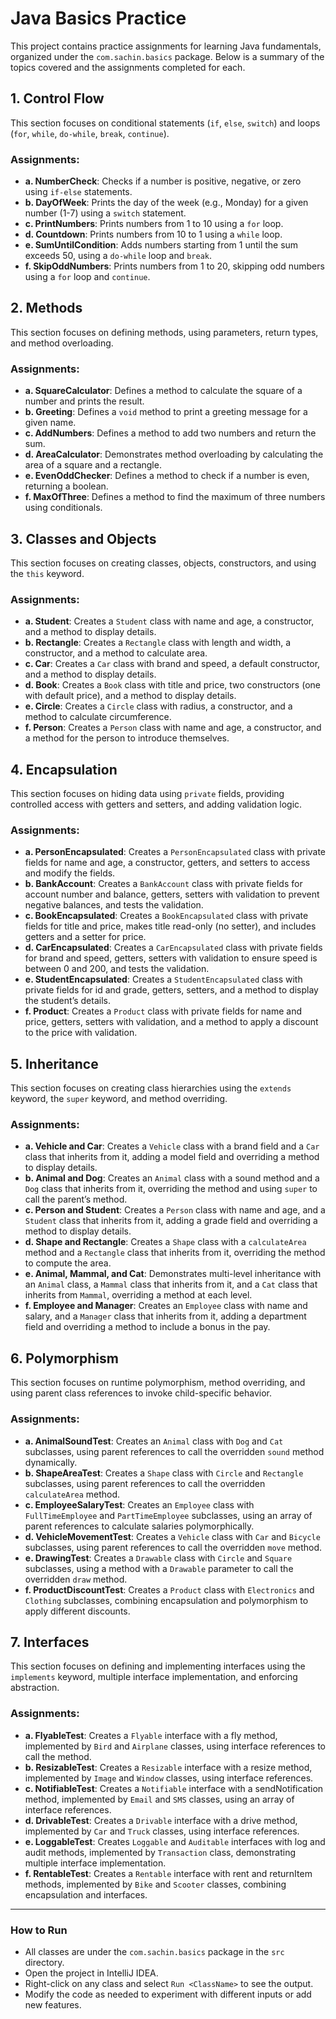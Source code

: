 # Java Basics Practice

This project contains practice assignments for learning Java fundamentals, organized under the `com.sachin.basics` package. Below is a summary of the topics covered and the assignments completed for each.

## 1. Control Flow
This section focuses on conditional statements (`if`, `else`, `switch`) and loops (`for`, `while`, `do-while`, `break`, `continue`).

### Assignments:
- **a. NumberCheck**: Checks if a number is positive, negative, or zero using `if-else` statements.
- **b. DayOfWeek**: Prints the day of the week (e.g., Monday) for a given number (1-7) using a `switch` statement.
- **c. PrintNumbers**: Prints numbers from 1 to 10 using a `for` loop.
- **d. Countdown**: Prints numbers from 10 to 1 using a `while` loop.
- **e. SumUntilCondition**: Adds numbers starting from 1 until the sum exceeds 50, using a `do-while` loop and `break`.
- **f. SkipOddNumbers**: Prints numbers from 1 to 20, skipping odd numbers using a `for` loop and `continue`.

## 2. Methods
This section focuses on defining methods, using parameters, return types, and method overloading.

### Assignments:
- **a. SquareCalculator**: Defines a method to calculate the square of a number and prints the result.
- **b. Greeting**: Defines a `void` method to print a greeting message for a given name.
- **c. AddNumbers**: Defines a method to add two numbers and return the sum.
- **d. AreaCalculator**: Demonstrates method overloading by calculating the area of a square and a rectangle.
- **e. EvenOddChecker**: Defines a method to check if a number is even, returning a boolean.
- **f. MaxOfThree**: Defines a method to find the maximum of three numbers using conditionals.

## 3. Classes and Objects
This section focuses on creating classes, objects, constructors, and using the `this` keyword.

### Assignments:
- **a. Student**: Creates a `Student` class with name and age, a constructor, and a method to display details.
- **b. Rectangle**: Creates a `Rectangle` class with length and width, a constructor, and a method to calculate area.
- **c. Car**: Creates a `Car` class with brand and speed, a default constructor, and a method to display details.
- **d. Book**: Creates a `Book` class with title and price, two constructors (one with default price), and a method to display details.
- **e. Circle**: Creates a `Circle` class with radius, a constructor, and a method to calculate circumference.
- **f. Person**: Creates a `Person` class with name and age, a constructor, and a method for the person to introduce themselves.

## 4. Encapsulation
This section focuses on hiding data using `private` fields, providing controlled access with getters and setters, and adding validation logic.

### Assignments:
- **a. PersonEncapsulated**: Creates a `PersonEncapsulated` class with private fields for name and age, a constructor, getters, and setters to access and modify the fields.
- **b. BankAccount**: Creates a `BankAccount` class with private fields for account number and balance, getters, setters with validation to prevent negative balances, and tests the validation.
- **c. BookEncapsulated**: Creates a `BookEncapsulated` class with private fields for title and price, makes title read-only (no setter), and includes getters and a setter for price.
- **d. CarEncapsulated**: Creates a `CarEncapsulated` class with private fields for brand and speed, getters, setters with validation to ensure speed is between 0 and 200, and tests the validation.
- **e. StudentEncapsulated**: Creates a `StudentEncapsulated` class with private fields for id and grade, getters, setters, and a method to display the student’s details.
- **f. Product**: Creates a `Product` class with private fields for name and price, getters, setters with validation, and a method to apply a discount to the price with validation.

## 5. Inheritance
This section focuses on creating class hierarchies using the `extends` keyword, the `super` keyword, and method overriding.

### Assignments:
- **a. Vehicle and Car**: Creates a `Vehicle` class with a brand field and a `Car` class that inherits from it, adding a model field and overriding a method to display details.
- **b. Animal and Dog**: Creates an `Animal` class with a sound method and a `Dog` class that inherits from it, overriding the method and using `super` to call the parent’s method.
- **c. Person and Student**: Creates a `Person` class with name and age, and a `Student` class that inherits from it, adding a grade field and overriding a method to display details.
- **d. Shape and Rectangle**: Creates a `Shape` class with a `calculateArea` method and a `Rectangle` class that inherits from it, overriding the method to compute the area.
- **e. Animal, Mammal, and Cat**: Demonstrates multi-level inheritance with an `Animal` class, a `Mammal` class that inherits from it, and a `Cat` class that inherits from `Mammal`, overriding a method at each level.
- **f. Employee and Manager**: Creates an `Employee` class with name and salary, and a `Manager` class that inherits from it, adding a department field and overriding a method to include a bonus in the pay.

## 6. Polymorphism
This section focuses on runtime polymorphism, method overriding, and using parent class references to invoke child-specific behavior.

### Assignments:
- **a. AnimalSoundTest**: Creates an `Animal` class with `Dog` and `Cat` subclasses, using parent references to call the overridden `sound` method dynamically.
- **b. ShapeAreaTest**: Creates a `Shape` class with `Circle` and `Rectangle` subclasses, using parent references to call the overridden `calculateArea` method.
- **c. EmployeeSalaryTest**: Creates an `Employee` class with `FullTimeEmployee` and `PartTimeEmployee` subclasses, using an array of parent references to calculate salaries polymorphically.
- **d. VehicleMovementTest**: Creates a `Vehicle` class with `Car` and `Bicycle` subclasses, using parent references to call the overridden `move` method.
- **e. DrawingTest**: Creates a `Drawable` class with `Circle` and `Square` subclasses, using a method with a `Drawable` parameter to call the overridden `draw` method.
- **f. ProductDiscountTest**: Creates a `Product` class with `Electronics` and `Clothing` subclasses, combining encapsulation and polymorphism to apply different discounts.

## 7. Interfaces
This section focuses on defining and implementing interfaces using the `implements` keyword, multiple interface implementation, and enforcing abstraction.

### Assignments:
- **a. FlyableTest**: Creates a `Flyable` interface with a fly method, implemented by `Bird` and `Airplane` classes, using interface references to call the method.
- **b. ResizableTest**: Creates a `Resizable` interface with a resize method, implemented by `Image` and `Window` classes, using interface references.
- **c. NotifiableTest**: Creates a `Notifiable` interface with a sendNotification method, implemented by `Email` and `SMS` classes, using an array of interface references.
- **d. DrivableTest**: Creates a `Drivable` interface with a drive method, implemented by `Car` and `Truck` classes, using interface references.
- **e. LoggableTest**: Creates `Loggable` and `Auditable` interfaces with log and audit methods, implemented by `Transaction` class, demonstrating multiple interface implementation.
- **f. RentableTest**: Creates a `Rentable` interface with rent and returnItem methods, implemented by `Bike` and `Scooter` classes, combining encapsulation and interfaces.
---

### How to Run
- All classes are under the `com.sachin.basics` package in the `src` directory.
- Open the project in IntelliJ IDEA.
- Right-click on any class and select `Run <ClassName>` to see the output.
- Modify the code as needed to experiment with different inputs or add new features.